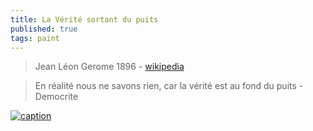 ```yaml
---
title: La Vérité sortant du puits
published: true
tags: paint
---
```

> Jean Léon Gerome 1896 - [wikipedia](https://fr.wikipedia.org/wiki/La_V%C3%A9rit%C3%A9_sortant_du_puits)

> En réalité nous ne savons rien, car la vérité est au fond du puits - Democrite

[![caption](https://upload.wikimedia.org/wikipedia/commons/b/b2/Truth_Coming_Out_of_Her_Well_to_Shame_Mankind%2C_1896.jpg?20160209190804)](https://commons.wikimedia.org/wiki/File:Truth_Coming_Out_of_Her_Well_to_Shame_Mankind,_1896.jpg)
